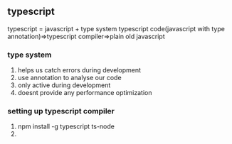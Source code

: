 ## typescript

typescript = javascript + type system
typescript code(javascript with type annotation)=>typescript compiler=>plain old javascript

### type system

1. helps us catch errors during development
2. use annotation to analyse our code
3. only active during development
4. doesnt provide any performance optimization

### setting up typescript compiler

1. npm install -g typescript ts-node
2.
